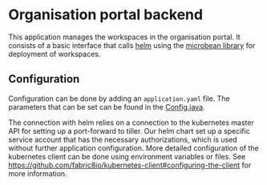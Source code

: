 # Organisation portal backend

This application manages the workspaces in the organisation portal. It consists of a
basic interface that calls [helm](https://helm.sh) using the [microbean library](https://microbean.github.io/microbean-helm/index.html) for deployment of workspaces.

## Configuration
Configuration can be done by adding an `application.yaml` file. The parameters that can be set 
can be found in the [Config.java](src/main/java/io/fairspace/portal/Config.java).

The connection with helm relies on a connection to the kubernetes master API for setting up a 
port-forward to tiller. Our helm chart set up a specific service account that has the
necessary authorizations, which is used without further application configuration. More detailed
configuration of the kubernetes client can be done using environment variables or files. See https://github.com/fabric8io/kubernetes-client#configuring-the-client 
for more information.
